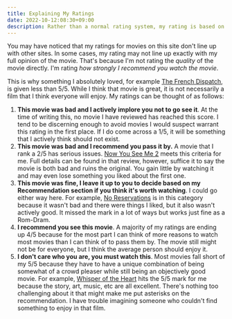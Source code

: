 ```yaml
---
title: Explaining My Ratings
date: 2022-10-12:08:30+09:00
description: Rather than a normal rating system, my rating is based on how likely I am to recommend a movie.
---
```

You may have noticed that my ratings for movies on this site don't line up with other sites. In some cases, my rating may not line up exactly with my full opinion of the movie. That's because I'm not rating the _quality_ of the movie directly. I'm rating _how strongly I recommend you watch the movie_.

This is why something I absolutely loved, for example [The French Dispatch](https://caalden.github.io/film/reviews/the-french-dispatch/), is given less than 5/5. While I think that movie is great, it is not necessarily a film that I think everyone will enjoy. My ratings can be thought of as follows:

1. **This movie was bad and I actively implore you not to go see it**. At the time of writing this, no movie I have reviewed has reached this score. I tend to be discerning enough to avoid movies I would suspect warrant this rating in the first place. If I do come across a 1/5, it will be something that I actively think should not exist.
2. **This movie was bad and I recommend you pass it by.** A movie that I rank a 2/5 has serious issues. [Now You See Me 2](https://caalden.github.io/film/reviews/now-you-see-me-2/) meets this criteria for me. Full details can be found in that review, however, suffice it to say the movie is both bad and ruins the original. You gain little by watching it and may even lose something you liked about the first one.
3. **This movie was fine, I leave it up to you to decide based on my Recommendation section if you think it's worth watching**. I could go either way here. For example, [No Reservations](https://caalden.github.io/film/reviews/no-reservations/) is in this category because it wasn't bad and there were things I liked, but it also wasn't actively good. It missed the mark in a lot of ways but works just fine as a Rom-Dram. 
4. **I recommend you see this movie**. A majority of my ratings are ending up 4/5 because for the most part I can think of more reasons to watch most movies than I can think of to pass them by. The movie still might not be for everyone, but I think the average person should enjoy it.
5. **I don't care who you are, you must watch this**. Most movies fall short of my 5/5 because they have to have a unique combination of being somewhat of a crowd pleaser while still being an objectively good movie. For example, [Whisper of the Heart](https://caalden.github.io/film/reviews/whisper-of-the-heart/) hits the 5/5 mark for me because the story, art, music, etc are all excellent. There's nothing too challenging about it that might make me put asterisks on the recommendation. I have trouble imagining someone who couldn't find something to enjoy in that film.
